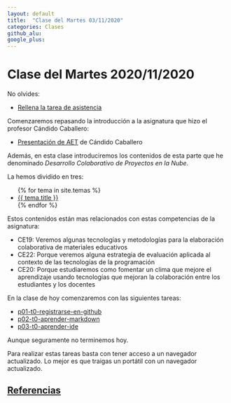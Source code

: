 ```yaml
---
layout: default
title:  "Clase del Martes 03/11/2020"
categories: Clases
github_alu: 
google_plus: 
---
```


# Clase del Martes 2020/11/2020

No olvides:

* [Rellena la tarea de asistencia](https://campusdoctoradoyposgrado.ull.es/mod/attendance/view.php?id=283483)
  
Comenzaremos repasando la introducción a la asignatura que hizo el profesor Cándido Caballero:

* [Presentación de AET](https://campusdoctoradoyposgrado.ull.es/mod/resource/view.php?id=268387) de Cándido Caballero

Además, en esta clase introduciremos los contenidos de esta parte que he denominado *Desarrollo Colaborativo de Proyectos en la Nube*.

La hemos dividido en tres:

<ul>
{% for tema in site.temas %}
  <li><a href="{{site.baseurl}}{{tema.url}}" title="{{ tema.hover }}">{{ tema.title }}</a></li>
{% endfor %}
</ul>

Estos contenidos están mas relacionados con estas competencias de la asignatura:

*  CE19: Veremos algunas tecnologías y metodologías para la elaboración colaborativa de materiales educativos
*  CE22: Porque veremos alguna estrategia de evaluación aplicada al contexto de las tecnologías de la programación
*  CE20: Porque estudiaremos como fomentar un clima que mejore el aprendizaje usando tecnologías que mejoran la colaboración entre los estudiantes y los docentes


En la clase de hoy comenzaremos con las siguientes tareas:

* [p01-t0-registrarse-en-github]({{site.baseurl}}/tema0-introduccion/practicas/p01-t0-registrarse-en-github/)
* [p02-t0-aprender-markdown]({{site.baseurl}}/tema0-introduccion/practicas/p02-t0-aprender-markdown/)
* [p03-t0-aprender-ide]({{site.baseurl}}/tema0-introduccion/practicas/p03-t0-aprender-ide/)

Aunque seguramente no terminemos hoy.

Para realizar estas tareas basta con tener acceso a un navegador actualizado. 
Lo mejor es que traigas un portátil con un navegador actualizado.




## [Referencias](references)